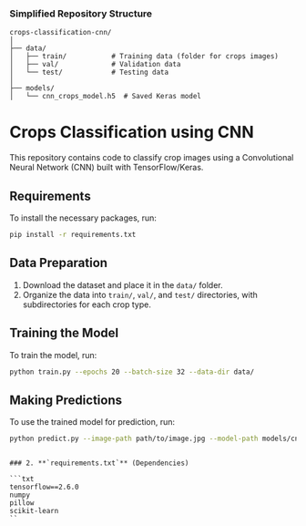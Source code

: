### Simplified Repository Structure

```
crops-classification-cnn/
│
├── data/
│   ├── train/           # Training data (folder for crops images)
│   ├── val/             # Validation data
│   └── test/            # Testing data
│
├── models/
│   └── cnn_crops_model.h5  # Saved Keras model
```

# Crops Classification using CNN

This repository contains code to classify crop images using a Convolutional Neural Network (CNN) built with TensorFlow/Keras.

## Requirements

To install the necessary packages, run:

```bash
pip install -r requirements.txt
```

## Data Preparation

1. Download the dataset and place it in the `data/` folder.
2. Organize the data into `train/`, `val/`, and `test/` directories, with subdirectories for each crop type.

## Training the Model

To train the model, run:

```bash
python train.py --epochs 20 --batch-size 32 --data-dir data/
```

## Making Predictions

To use the trained model for prediction, run:

```bash
python predict.py --image-path path/to/image.jpg --model-path models/cnn_crops_model.h5
```

```

### 2. **`requirements.txt`** (Dependencies)

```txt
tensorflow==2.6.0
numpy
pillow
scikit-learn
`` 
